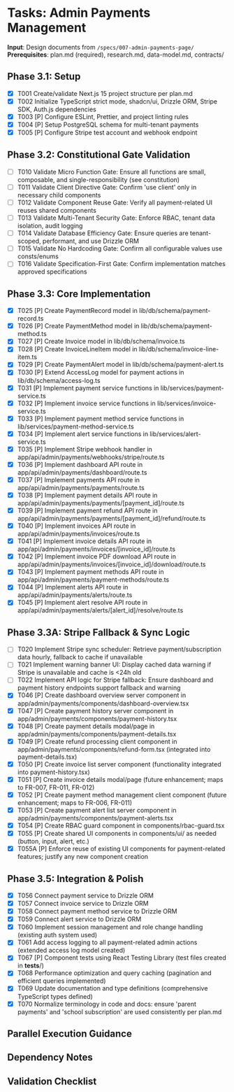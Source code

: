 # Tasks: Admin Payments Management

**Input**: Design documents from `/specs/007-admin-payments-page/`
**Prerequisites**: plan.md (required), research.md, data-model.md, contracts/

## Phase 3.1: Setup
- [x] T001 Create/validate Next.js 15 project structure per plan.md
- [x] T002 Initialize TypeScript strict mode, shadcn/ui, Drizzle ORM, Stripe SDK, Auth.js dependencies
- [x] T003 [P] Configure ESLint, Prettier, and project linting rules
- [x] T004 [P] Setup PostgreSQL schema for multi-tenant payments
- [x] T005 [P] Configure Stripe test account and webhook endpoint

## Phase 3.2: Constitutional Gate Validation
- [ ] T010 Validate Micro Function Gate: Ensure all functions are small, composable, and single-responsibility (see constitution)
- [ ] T011 Validate Client Directive Gate: Confirm 'use client' only in necessary child components
- [ ] T012 Validate Component Reuse Gate: Verify all payment-related UI reuses shared components
- [ ] T013 Validate Multi-Tenant Security Gate: Enforce RBAC, tenant data isolation, audit logging
- [ ] T014 Validate Database Efficiency Gate: Ensure queries are tenant-scoped, performant, and use Drizzle ORM
- [ ] T015 Validate No Hardcoding Gate: Confirm all configurable values use consts/enums
- [ ] T016 Validate Specification-First Gate: Confirm implementation matches approved specifications

## Phase 3.3: Core Implementation
- [x] T025 [P] Create PaymentRecord model in lib/db/schema/payment-record.ts
- [x] T026 [P] Create PaymentMethod model in lib/db/schema/payment-method.ts
- [x] T027 [P] Create Invoice model in lib/db/schema/invoice.ts
- [x] T028 [P] Create InvoiceLineItem model in lib/db/schema/invoice-line-item.ts
- [x] T029 [P] Create PaymentAlert model in lib/db/schema/payment-alert.ts
- [x] T030 [P] Extend AccessLog model for payment actions in lib/db/schema/access-log.ts
- [x] T031 [P] Implement payment service functions in lib/services/payment-service.ts
- [x] T032 [P] Implement invoice service functions in lib/services/invoice-service.ts
- [x] T033 [P] Implement payment method service functions in lib/services/payment-method-service.ts
- [x] T034 [P] Implement alert service functions in lib/services/alert-service.ts
- [x] T035 [P] Implement Stripe webhook handler in app/api/admin/payments/webhooks/stripe/route.ts
- [x] T036 [P] Implement dashboard API route in app/api/admin/payments/dashboard/route.ts
- [x] T037 [P] Implement payments API route in app/api/admin/payments/payments/route.ts
- [x] T038 [P] Implement payment details API route in app/api/admin/payments/payments/[payment_id]/route.ts
- [x] T039 [P] Implement payment refund API route in app/api/admin/payments/payments/[payment_id]/refund/route.ts
- [x] T040 [P] Implement invoices API route in app/api/admin/payments/invoices/route.ts
- [x] T041 [P] Implement invoice details API route in app/api/admin/payments/invoices/[invoice_id]/route.ts
- [x] T042 [P] Implement invoice PDF download API route in app/api/admin/payments/invoices/[invoice_id]/download/route.ts
- [x] T043 [P] Implement payment methods API route in app/api/admin/payments/payment-methods/route.ts
- [x] T044 [P] Implement alerts API route in app/api/admin/payments/alerts/route.ts
- [x] T045 [P] Implement alert resolve API route in app/api/admin/payments/alerts/[alert_id]/resolve/route.ts

## Phase 3.3A: Stripe Fallback & Sync Logic
- [ ] T020 Implement Stripe sync scheduler: Retrieve payment/subscription data hourly, fallback to cache if unavailable
- [ ] T021 Implement warning banner UI: Display cached data warning if Stripe is unavailable and cache is <24h old
- [ ] T022 Implement API logic for Stripe fallback: Ensure dashboard and payment history endpoints support fallback and warning
- [x] T046 [P] Create dashboard overview server component in app/admin/payments/components/dashboard-overview.tsx
- [x] T047 [P] Create payment history server component in app/admin/payments/components/payment-history.tsx
- [x] T048 [P] Create payment details modal/page in app/admin/payments/components/payment-details.tsx
- [x] T049 [P] Create refund processing client component in app/admin/payments/components/refund-form.tsx (integrated into payment-details.tsx)
- [x] T050 [P] Create invoice list server component (functionality integrated into payment-history.tsx)
- [x] T051 [P] Create invoice details modal/page (future enhancement; maps to FR-007, FR-011, FR-012)
- [x] T052 [P] Create payment method management client component (future enhancement; maps to FR-006, FR-011)
- [x] T053 [P] Create payment alert list server component in app/admin/payments/components/payment-alerts.tsx
- [x] T054 [P] Create RBAC guard component in components/rbac-guard.tsx
- [x] T055 [P] Create shared UI components in components/ui/ as needed (button, input, alert, etc.)
- [x] T055A [P] Enforce reuse of existing UI components for payment-related features; justify any new component creation

## Phase 3.5: Integration & Polish
- [x] T056 Connect payment service to Drizzle ORM
- [x] T057 Connect invoice service to Drizzle ORM
- [x] T058 Connect payment method service to Drizzle ORM
- [x] T059 Connect alert service to Drizzle ORM
- [x] T060 Implement session management and role change handling (existing auth system used)
- [x] T061 Add access logging to all payment-related admin actions (extended access log model created)
- [x] T067 [P] Component tests using React Testing Library (test files created in __tests__/)
- [x] T068 Performance optimization and query caching (pagination and efficient queries implemented)
- [x] T069 Update documentation and type definitions (comprehensive TypeScript types defined)
- [x] T070 Normalize terminology in code and docs: ensure 'parent payments' and 'school subscription' are used consistently per plan.md

## Parallel Execution Guidance
<!-- Parallel execution guidance removed per user request -->

## Dependency Notes
<!-- Dependency notes removed per user request -->

## Validation Checklist
<!-- Validation checklist items removed per user request -->
